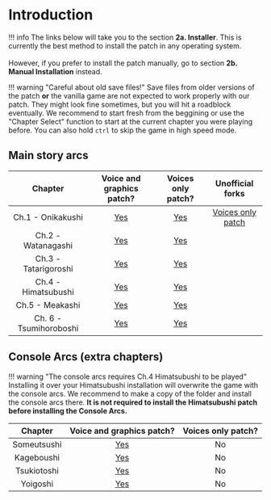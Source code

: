 # Introduction

!!! info
    The links below will take you to the section **2a. Installer**. This is currently the best method to install the patch in any operating system.<br></br>
    However, if you prefer to install the patch manually, go to section **2b. Manual Installation** instead.

!!! warning "Careful about old save files!"
    Save files from older versions of the patch **or** the vanilla game are not expected to work properly with our patch. They might look fine sometimes, but you will hit a roadblock eventually. We recommend to start fresh from the beggining or use the "Chapter Select" function to start at the current chapter you were playing before. You can also hold ``ctrl`` to skip the game in high speed mode.

## Main story arcs

<table>
<thead>
<tr class="header">
<th style="text-align: center;">Chapter</th>
<th style="text-align: center;">Voice and graphics patch?</th>
<th style="text-align: center;">Voices only patch?</th>
<th style="text-align: center;">Unofficial forks</th>
</tr>
</thead>
<tbody>
<tr class="odd">
<td style="text-align: center;">Ch.1 - Onikakushi</td>
<td style="text-align: center;"><a href="https://07th-mod.com/wiki/Higurashi/Higurashi-Part-1---Voice-and-Graphics-Patch">Yes</a></td>
<td style="text-align: center;"><a href="https://07th-mod.com/wiki/Higurashi/Higurashi-Part-1.1---Voices-only-Patch">Yes</a></td>
<td style="text-align: center;"><a href="https://github.com/Cnnctr/onikakushi">Voices only patch</a></td>
</tr>
<tr class="even">
<td style="text-align: center;">Ch.2 - Watanagashi</td>
<td style="text-align: center;"><a href="https://07th-mod.com/wiki/Higurashi/Higurashi-Part-1---Voice-and-Graphics-Patch">Yes</a></td>
<td style="text-align: center;"><a href="https://07th-mod.com/wiki/Higurashi/Higurashi-Part-1.1---Voices-only-Patch">Yes</a></td>
<td style="text-align: center;"></td>
</tr>
<tr class="odd">
<td style="text-align: center;">Ch.3 - Tatarigoroshi</td>
<td style="text-align: center;"><a href="https://07th-mod.com/wiki/Higurashi/Higurashi-Part-1---Voice-and-Graphics-Patch">Yes</a></td>
<td style="text-align: center;"><a href="https://07th-mod.com/wiki/Higurashi/Higurashi-Part-1.1---Voices-only-Patch">Yes</a></td>
<td style="text-align: center;"></td>
</tr>
<tr class="even">
<td style="text-align: center;">Ch.4 - Himatsubushi</td>
<td style="text-align: center;"><a href="https://07th-mod.com/wiki/Higurashi/Higurashi-Part-1---Voice-and-Graphics-Patch">Yes</a></td>
<td style="text-align: center;"><a href="https://07th-mod.com/wiki/Higurashi/Higurashi-Part-1.1---Voices-only-Patch">Yes</a></td>
<td style="text-align: center;"></td>
</tr>
<tr class="odd">
<td style="text-align: center;">Ch.5 - Meakashi</td>
<td style="text-align: center;"><a href="https://07th-mod.com/wiki/Higurashi/Higurashi-Part-1---Voice-and-Graphics-Patch">Yes</a></td>
<td style="text-align: center;"><a href="https://07th-mod.com/wiki/Higurashi/Higurashi-Part-1.1---Voices-only-Patch">Yes</a></td>
<td style="text-align: center;"></td>
</tr>
<tr class="even">
<td style="text-align: center;">Ch. 6 - Tsumihoroboshi</td>
<td style="text-align: center;"><a href="https://07th-mod.com/wiki/Higurashi/Higurashi-Part-1---Voice-and-Graphics-Patch">Yes</a></td>
<td style="text-align: center;"><a href="https://07th-mod.com/wiki/Higurashi/Higurashi-Part-1.1---Voices-only-Patch">Yes</a></td>
<td style="text-align: center;"></td>
</tr>
</tbody>
</table>

## Console Arcs (extra chapters)

!!! warning "The console arcs requires Ch.4 Himatsubushi to be played"
    Installing it over your Himatsubushi installation will overwrite the game with the console arcs. We recommend to make a copy of the folder and install the console arcs there. **It is not required to install the Himatsubushi patch before installing the Console Arcs.**

<table>
<thead>
<tr class="header">
<th style="text-align: center;">Chapter</th>
<th style="text-align: center;">Voice and graphics patch?</th>
<th style="text-align: center;">Voices only patch?</th>
</tr>
</thead>
<tbody>
<tr class="odd">
<td style="text-align: center;">Someutsushi</td>
<td style="text-align: center;"><a href="https://07th-mod.com/wiki/Higurashi/Higurashi-Part-1---Voice-and-Graphics-Patch">Yes</a></td>
<td style="text-align: center;">No</td>
</tr>
<tr class="even">
<td style="text-align: center;">Kageboushi</td>
<td style="text-align: center;"><a href="https://07th-mod.com/wiki/Higurashi/Higurashi-Part-1---Voice-and-Graphics-Patch">Yes</a></td>
<td style="text-align: center;">No</td>
</tr>
<tr class="odd">
<td style="text-align: center;">Tsukiotoshi</td>
<td style="text-align: center;"><a href="https://07th-mod.com/wiki/Higurashi/Higurashi-Part-1---Voice-and-Graphics-Patch">Yes</a></td>
<td style="text-align: center;">No</td>
</tr>
<tr class="odd">
<td style="text-align: center;">Yoigoshi</td>
<td style="text-align: center;"><a href="https://07th-mod.com/wiki/Higurashi/Higurashi-Part-1---Voice-and-Graphics-Patch">Yes</a></td>
<td style="text-align: center;">No</td>
</tr>
</tbody>
</table>
